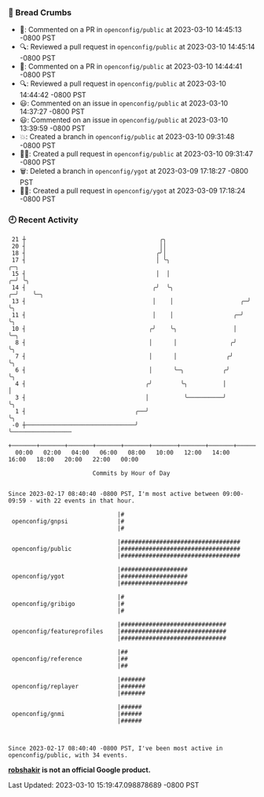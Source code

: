 ### 🍞 Bread Crumbs

 * 💬: Commented on a PR in  `openconfig/public` at 2023-03-10 14:45:13 -0800 PST
 * 🔍: Reviewed a pull request in  `openconfig/public` at 2023-03-10 14:45:14 -0800 PST
 * 💬: Commented on a PR in  `openconfig/public` at 2023-03-10 14:44:41 -0800 PST
 * 🔍: Reviewed a pull request in  `openconfig/public` at 2023-03-10 14:44:42 -0800 PST
 * 😃: Commented on an issue in `openconfig/public` at 2023-03-10 14:37:27 -0800 PST
 * 😃: Commented on an issue in `openconfig/public` at 2023-03-10 13:39:59 -0800 PST
 * 💥: Created a branch in `openconfig/public` at 2023-03-10 09:31:48 -0800 PST
 * ✍🏼: Created a pull request in `openconfig/public` at 2023-03-10 09:31:47 -0800 PST
 * 🗑: Deleted a branch in `openconfig/ygot` at 2023-03-09 17:18:27 -0800 PST
 * ✍🏼: Created a pull request in `openconfig/ygot` at 2023-03-09 17:18:24 -0800 PST

### 🕘 Recent Activity
```
 21 ┼                                      ╭╮
 20 ┤                                      ││
 18 ┤                                     ╭╯│
 17 ┤                                     │ ╰╮                          ╭─╮
 15 ┤                                     │  │                        ╭─╯ ╰╮
 14 ┤                                    ╭╯  ╰╮                     ╭─╯    ╰─╮
 13 ┤                                    │    │                   ╭─╯        ╰╮
 11 ┤                                    │    │                 ╭─╯           ╰╮
 10 ┤                                   ╭╯    ╰╮                │              ╰─╮
  8 ┤                                   │      │               ╭╯                ╰╮
  7 ┤                                   │      │              ╭╯                  ╰╮
  6 ┤                                   │      ╰─╮           ╭╯                    ╰╮
  4 ┤                                  ╭╯        ╰╮          │                      │
  3 ┤                                  │          ╰──────────╯                      ╰╮
  1 ┤                               ╭──╯                                             ╰╮
 -0 ┼───────────────────────────────╯                                                 ╰─────────────────
    +───────+───────+───────+───────+───────+───────+───────+───────+───────+───────+───────+───────+────
  00:00   02:00   04:00   06:00   08:00   10:00   12:00   14:00   16:00   18:00   20:00   22:00   00:00   

						Commits by Hour of Day


Since 2023-02-17 08:40:40 -0800 PST, I'm most active between 09:00-09:59 - with 22 events in that hour.

```



```
                               |#
 openconfig/gnpsi              |#
                               |#

                               |##################################
 openconfig/public             |##################################
                               |##################################

                               |###################
 openconfig/ygot               |###################
                               |###################

                               |#
 openconfig/gribigo            |#
                               |#

                               |##############################
 openconfig/featureprofiles    |##############################
                               |##############################

                               |##
 openconfig/reference          |##
                               |##

                               |#######
 openconfig/replayer           |#######
                               |#######

                               |######
 openconfig/gnmi               |######
                               |######



Since 2023-02-17 08:40:40 -0800 PST, I've been most active in openconfig/public, with 34 events.

```
**[robshakir](mailto:robjs@google.com) is not an official Google product.**  


Last Updated: 2023-03-10 15:19:47.098878689 -0800 PST
